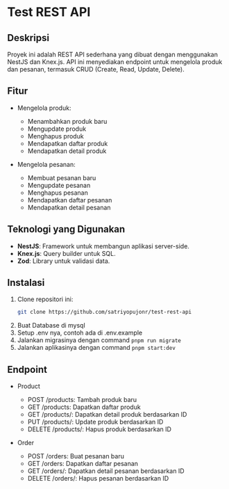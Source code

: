 # Test REST API

## Deskripsi
Proyek ini adalah REST API sederhana yang dibuat dengan menggunakan NestJS dan Knex.js. API ini menyediakan endpoint untuk mengelola produk dan pesanan, termasuk CRUD (Create, Read, Update, Delete).

## Fitur
- Mengelola produk:
  - Menambahkan produk baru
  - Mengupdate produk
  - Menghapus produk
  - Mendapatkan daftar produk
  - Mendapatkan detail produk

- Mengelola pesanan:
  - Membuat pesanan baru
  - Mengupdate pesanan
  - Menghapus pesanan
  - Mendapatkan daftar pesanan
  - Mendapatkan detail pesanan

## Teknologi yang Digunakan
- **NestJS**: Framework untuk membangun aplikasi server-side.
- **Knex.js**: Query builder untuk SQL.
- **Zod**: Library untuk validasi data.

## Instalasi

1. Clone repositori ini:
   ```bash
   git clone https://github.com/satriyopujonr/test-rest-api

2. Buat Database di mysql
3. Setup .env nya, contoh ada di .env.example
4. Jalankan migrasinya dengan command ``` pnpm run migrate ```
5. Jalankan aplikasinya dengan command ``` pnpm start:dev ```

## Endpoint
- Product
  - POST /products: Tambah produk baru
  - GET /products: Dapatkan daftar produk
  - GET /products/: Dapatkan detail produk berdasarkan ID
  - PUT /products/: Update produk berdasarkan ID
  - DELETE /products/: Hapus produk berdasarkan ID

- Order
  - POST /orders: Buat pesanan baru
  - GET /orders: Dapatkan daftar pesanan
  - GET /orders/: Dapatkan detail pesanan berdasarkan ID
  - DELETE /orders/: Hapus pesanan berdasarkan ID

